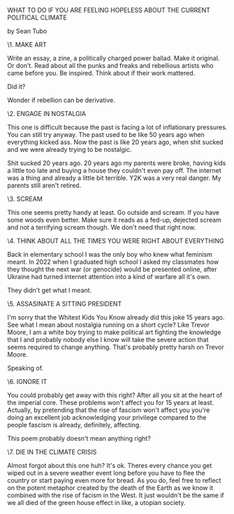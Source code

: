 WHAT TO DO IF YOU ARE FEELING HOPELESS ABOUT THE CURRENT POLITICAL CLIMATE 

by Sean Tubo 

\1. MAKE ART

Write an essay, a zine, a politically charged power ballad. Make it original. Or don't. Read about all the punks and freaks and rebellious artists who came before you. Be inspired. Think about if their work mattered.

Did it?

Wonder if rebellion can be derivative.

\2. ENGAGE IN NOSTALGIA 

This one is difficult because the past is facing a lot of inflationary pressures. You can still try anyway. The past used to be like 50 years ago when everything kicked ass. Now the past is like 20 years ago, when shit sucked and we were already trying to be nostalgic. 

Shit sucked 20 years ago. 20 years ago my parents were broke, having kids a little too late and buying a house they couldn't even pay off. The internet was a thing and already a little bit terrible. Y2K was a very real danger. My parents still aren't retired.

\3. SCREAM

This one seems pretty handy at least. Go outside and scream. If you have some woods even better. Make sure it reads as a fed-up, dejected scream and not a terrifying scream though. We don't need that right now.

\4. THINK ABOUT ALL THE TIMES YOU WERE RIGHT ABOUT EVERYTHING

Back in elementary school I was the only boy who knew what feminism meant. In 2022 when I graduated high school I asked my classmates how they thought the next war (or genocide) would be presented online, after Ukraine had turned internet attention into a kind of warfare all it's own. 

They didn't get what I meant.

\5. ASSASINATE A SITTING PRESIDENT

I'm sorry that the Whitest Kids You Know already did this joke 15 years ago. See what I mean about nostalgia running on a short cycle? Like Trevor Moore, I am a white boy trying to make political art fighting the knowledge that I and probably nobody else I know will take the severe action that seems required to change anything. That's probably pretty harsh on Trevor Moore. 

Speaking of.

\6. IGNORE IT

You could probably get away with this right? After all you sit at the heart of the imperial core. These problems won't affect you for 15 years at least. Actually, by pretending that the rise of fascism won't affect you you're doing an excellent job acknowledging your privilege compared to the people fascism is already, definitely, affecting.

This poem probably doesn't mean anything right?

\7. DIE IN THE CLIMATE CRISIS

Almost forgot about this one huh? It's ok. Theres every chance you get wiped out in a severe weather event long before you have to flee the country or start paying even more for bread. As you do, feel free to reflect on the potent metaphor created by the death of the Earth as we know it combined with the rise of facism in the West. It just wouldn't be the same if we all died of the green house effect in like, a utopian society.
